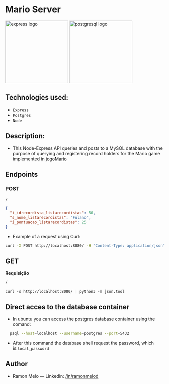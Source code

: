 # Mario Server

<div>
<img src="https://user-images.githubusercontent.com/25181517/183859966-a3462d8d-1bc7-4880-b353-e2cbed900ed6.png" alt="express logo" width="200" height="auto">
<img src="https://user-images.githubusercontent.com/25181517/117208740-bfb78400-adf5-11eb-97bb-09072b6bedfc.png" alt="postgresql logo" width="200" height="auto">

## Technologies used:

- `Express`
- `Postgres`
- `Node`

## Description:

- This Node-Express API queries and posts to a MySQL database with the purpose of querying and registering record holders for the Mario game implemented in [jogoMario](https://github.com/Ramonmelod/supermario/tree/main)

## Endpoints

### POST

`/`

```json
{
  "i_idrecordista_listarecordistas": 50,
  "s_nome_listarecordistas": "Fulano",
  "i_pontuacao_listarecordistas": 25
}
```

- Example of a request using Curl:

```sh
curl -X POST http://localhost:8080/ -H "Content-Type: application/json" -H "Referer: https://ramonmelo.com.br/" -d '{"nome": "Fulano", "pontuacao": 42}'
```

## GET

**Requisição**

`/`

```
curl -s http://localhost:8080/ | python3 -m json.tool

```

## Direct acces to the database container

- In ubuntu you can access the postgres database container using the comand:

```sh
  psql --host=localhost --username=postgres --port=5432

```

- After this command the database shell request the password, which is:`local_password`

## Author

- Ramon Melo — Linkedin: [/in/ramonmelod](https://www.linkedin.com/in/ramonmelod/)
